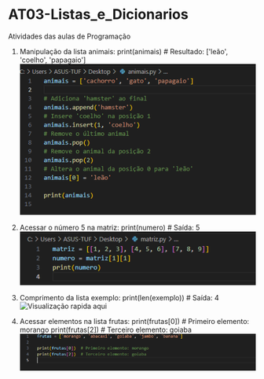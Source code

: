 # AT03-Listas_e_Dicionarios
Atividades das aulas de Programação

1) Manipulação da lista animais:
print(animais)  # Resultado: ['leão', 'coelho', 'papagaio']
![Visualização rapida aqui](animais.png)

2) Acessar o número 5 na matriz:
print(numero)  # Saída: 5
![Visualização rapida aqui](matriz.png)


4) Comprimento da lista exemplo:
print(len(exemplo))  # Saída: 4
![Visualização rapida aqui](exemplo.png)


6) Acessar elementos na lista frutas:
print(frutas[0])  # Primeiro elemento: morango
print(frutas[2])  # Terceiro elemento: goiaba
![Visualização rapida aqui](frutas.png)


